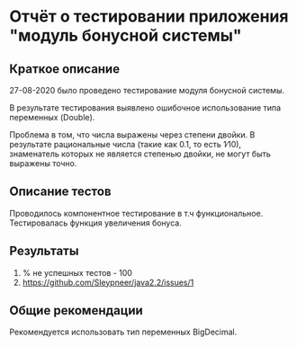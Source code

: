 # Отчёт о тестировании приложения "модуль бонусной системы"

## Краткое описание

27-08-2020 было проведено тестирование модуля бонусной системы.

В результате тестирования выявлено ошибочное использование типа переменных (Double).

Проблема в том, что числа выражены через степени двойки. В результате рациональные числа (такие как 0.1, то есть 1∕10), знаменатель которых не является степенью двойки, не могут быть выражены точно. 

## Описание тестов

Проводилось компонентное тестирование в т.ч функциональное. Тестировалась функция увеличения бонуса. 


## Результаты

1. % не успешных тестов - 100
2. https://github.com/Sleypneer/java2.2/issues/1

## Общие рекомендации

Рекомендуется использовать тип переменных BigDecimal.